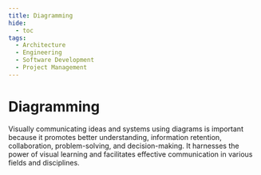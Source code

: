 ```yaml
---
title: Diagramming
hide:
  - toc
tags:
  - Architecture
  - Engineering
  - Software Development
  - Project Management
---
```


# Diagramming

Visually communicating ideas and systems using diagrams is important because it promotes better understanding, 
information retention, collaboration, problem-solving, and decision-making. It harnesses the power of visual learning 
and facilitates effective communication in various fields and disciplines.
